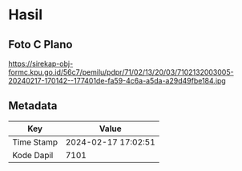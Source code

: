 # Hasil

## Foto C Plano

https://sirekap-obj-formc.kpu.go.id/56c7/pemilu/pdpr/71/02/13/20/03/7102132003005-20240217-170142--177401de-fa59-4c6a-a5da-a29d49fbe184.jpg


## Metadata

| Key        | Value               |
| ---------- | ------------------- |
| Time Stamp | 2024-02-17 17:02:51 |
| Kode Dapil | 7101                |



